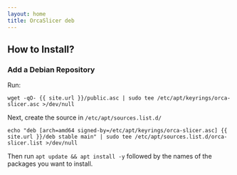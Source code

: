 ```yaml
---
layout: home
title: OrcaSlicer deb
---
```


## How to Install?

### Add a Debian Repository

Run:

```
wget -qO- {{ site.url }}/public.asc | sudo tee /etc/apt/keyrings/orca-slicer.asc >/dev/null
```

Next, create the source in `/etc/apt/sources.list.d/`

```
echo "deb [arch=amd64 signed-by=/etc/apt/keyrings/orca-slicer.asc] {{ site.url }}/deb stable main" | sudo tee /etc/apt/sources.list.d/orca-slicer.list >/dev/null
```

Then run `apt update && apt install -y` followed by the names of the packages you want to install.